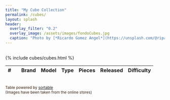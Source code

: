 ```yaml
---
title: "My Cube Collection"
permalink: /cubes/
layout: splash
header:
  overlay_filter: "0.2"
  overlay_image: /assets/images/fondoCubes.jpg
  caption: "Photo by [*Ricardo Gomez Angel*](https://unsplash.com/@ripato)"
---
```


<html>
  <head>
      <meta charset="UTF-8">
      <script src="/assets/js/sortable.min.js"></script><!-- https://github.hubspot.com/sortable/ -->
      <link rel="stylesheet" type="text/css" href="/assets/css/sortable-theme-minimal.css">
  </head>

  <style type="text/css">
    img {
      width: 100%;
      height: auto;
    }
  </style>
  <body>
  
  <br/>
  <table data-sortable>
      <thead>
          <tr>
              <th style="text-align: right;">#</th>
              <th data-sortable="false" style="text-align: center;"><span class="fas fa-camera"></span></th>
              <th>Brand</th>
              <th>Model</th>
              <th>Type</th>
              <th style="text-align: right;">Pieces</th>
              <th style="text-align: right;">Released</th>
              <th style="text-align: center;">Difficulty</th>
          </tr>
      </thead>
      <tbody>
        <!-- file must be in _includes/cubes -->
        {% include cubes/cubes.html %}
      </tbody>
  </table>

<br/>
<span style="color: #382110; font-size: 12px;">Table powered by <a href="https://github.hubspot.com/sortable/">sortable</a></span><br/>
<span style="color: #382110; font-size: 12px;">(Images have been taken from the online stores)</span><br/>
  </body>
</html>
